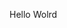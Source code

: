 Hello Wolrd



















































































































































































































































